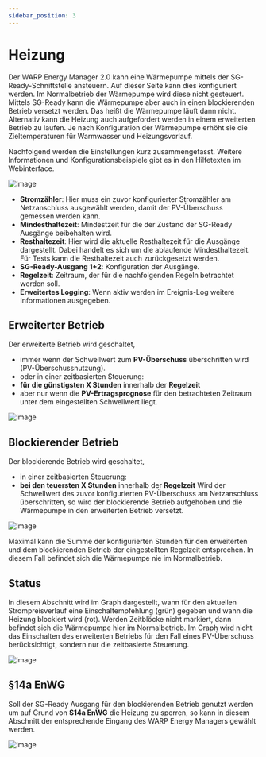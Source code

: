 ```yaml
---
sidebar_position: 3
---
```


# Heizung

Der WARP Energy Manager 2.0 kann eine Wärmepumpe mittels der SG-Ready-Schnittstelle ansteuern. Auf dieser Seite kann dies konfiguriert werden. Im
Normalbetrieb der Wärmepumpe wird diese nicht gesteuert. Mittels SG-Ready kann die Wärmepumpe aber auch
in einen blockierenden Betrieb versetzt werden. Das heißt die Wärmepumpe läuft dann nicht. Alternativ kann die
Heizung auch aufgefordert werden in einem erweiterten Betrieb zu laufen. Je nach Konfiguration der Wärmepumpe
erhöht sie die Zieltemperaturen für Warmwasser und Heizungsvorlauf.

Nachfolgend werden die Einstellungen kurz zusammengefasst. Weitere Informationen und Konfigurationsbeispiele
gibt es in den Hilfetexten im Webinterface.

![image](/img/webinterface/energy_management/wem2-heating1.jpg)

- **Stromzähler**: Hier muss ein zuvor konfigurierter Stromzähler am Netzanschluss ausgewählt werden, damit der PV-Überschuss gemessen werden kann.
- **Mindesthaltezeit**: Mindestzeit für die der Zustand der SG-Ready Ausgänge beibehalten wird.
- **Resthaltezeit**: Hier wird die aktuelle Resthaltezeit für die Ausgänge dargestellt. Dabei handelt es sich um die ablaufende Mindesthaltezeit. Für Tests kann die Resthaltezeit auch zurückgesetzt werden.
- **SG-Ready-Ausgang 1+2**: Konfiguration der Ausgänge.
- **Regelzeit**: Zeitraum, der für die nachfolgenden Regeln betrachtet werden soll.
- **Erweitertes Logging**: Wenn aktiv werden im Ereignis-Log weitere Informationen ausgegeben.

## Erweiterter Betrieb

Der erweiterte Betrieb wird geschaltet,
- immer wenn der Schwellwert zum **PV-Überschuss** überschritten wird (PV-Überschussnutzung).
- oder in einer zeitbasierten Steuerung:
 - **für die günstigsten X Stunden** innerhalb der **Regelzeit**
 - aber nur wenn die **PV-Ertragsprognose** für den betrachteten Zeitraum unter dem eingestellten Schwellwert liegt.

![image](/img/webinterface/energy_management/wem2-heating2.jpg)

## Blockierender Betrieb

Der blockierende Betrieb wird geschaltet,
- in einer zeitbasierten Steuerung:
- **bei den teuersten X Stunden** innerhalb der **Regelzeit**
Wird der Schwellwert des zuvor konfigurierten PV-Überschuss am Netzanschluss überschritten,
so wird der blockierende Betrieb aufgehoben und die Wärmepumpe in den erweiterten Betrieb versetzt.

![image](/img/webinterface/energy_management/wem2-heating3.jpg)

Maximal kann die Summe der konfigurierten Stunden für den erweiterten und dem blockierenden
Betrieb der eingestellten Regelzeit entsprechen. In diesem Fall befindet sich die Wärmepumpe nie im Normalbetrieb.

## Status

In diesem Abschnitt wird im Graph dargestellt, wann für den aktuellen Strompreisverlauf
eine Einschaltempfehlung (grün) gegeben und wann die Heizung blockiert wird (rot).
Werden Zeitblöcke nicht markiert, dann befindet sich die Wärmepumpe hier im Normalbetrieb.
Im Graph wird nicht das Einschalten des erweiterten Betriebs für den Fall eines
PV-Überschuss berücksichtigt, sondern nur die zeitbasierte Steuerung.

![image](/img/webinterface/energy_management/wem2-heating4.jpg)

## §14a EnWG

Soll der SG-Ready Ausgang für den blockierenden Betrieb genutzt werden um auf Grund von
**S14a EnWG** die Heizung zu sperren, so kann in diesem Abschnitt der entsprechende
Eingang des WARP Energy Managers gewählt werden.

![image](/img/webinterface/energy_management/wem2-heating5.jpg)
